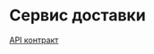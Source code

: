 # Сервис доставки
[API контракт](https://gitramil.github.io/ali-delivery/documentation/swagger-api/index.html)
